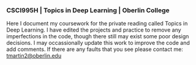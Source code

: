 ### CSCI995H | Topics in Deep Learning | Oberlin College

Here I document my coursework for the private reading called Topics in Deep Learning. I have edited the projects and practice to remove any imperfections in the code, though there still may exist some poor design decisions. I may occassionally update this work to improve the code and add comments. If there are any faults that you see please contact me: tmartin2@oberlin.edu

